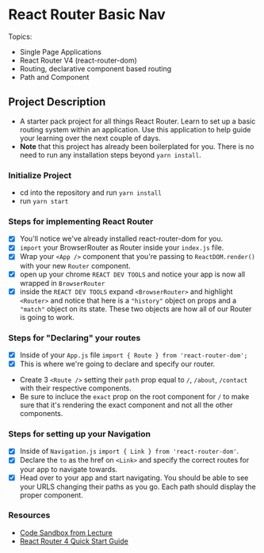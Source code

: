 # React Router Basic Nav

Topics:

* Single Page Applications
* React Router V4 (react-router-dom)
* Routing, declarative component based routing
* Path and Component

## Project Description

* A starter pack project for all things React Router. Learn to set up a basic routing system within an application. Use this application to help guide your learning over the next couple of days.
* **Note** that this project has already been boilerplated for you. There is no need to run any installation steps beyond `yarn install`.

### Initialize Project

* cd into the repository and run `yarn install`
* run `yarn start`

### Steps for implementing React Router

* [X] You'll notice we've already installed react-router-dom for you.
* [X] `import` your BrowserRouter as Router inside your `index.js` file.
* [X] Wrap your `<App />` component that you're passing to `ReactDOM.render()` with your new `Router` component.
* [X] open up your chrome `REACT DEV TOOLS` and notice your app is now all wrapped in `BrowserRouter`
* [X] inside the `REACT DEV TOOLS` expand `<BrowserRouter>` and highlight `<Router>` and notice that here is a `"history"` object on props and a `"match"` object on its state. These two objects are how all of our Router is going to work. 

### Steps for "Declaring" your routes

* [X] Inside of your `App.js` file `import { Route } from 'react-router-dom';`
* [X] This is where we're going to declare and specify our router.
* Create 3 `<Route />` setting their `path` prop equal to `/`, `/about`, `/contact` with their respective components.
* Be sure to incluce the `exact` prop on the root component for `/` to make sure that it's rendering the exact component and not all the other components.

### Steps for setting up your Navigation

* [X] Inside of `Navigation.js` `import { Link } from 'react-router-dom'`.
* [X] Declare the `to` as the href on `<Link>` and specify the correct routes for your app to navigate towards.
* [X] Head over to your app and start navigating. You should be able to see your URLS changing their paths as you go. Each path should display the proper component. 

### Resources

* [Code Sandbox from Lecture](https://codesandbox.io/s/n58oqgwmP)
* [React Router 4 Quick Start Guide](https://reacttraining.com/react-router/web/guides/quick-start)
